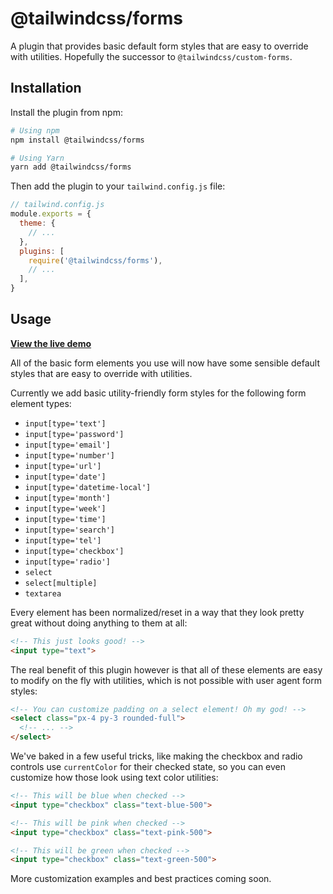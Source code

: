 # @tailwindcss/forms

A plugin that provides basic default form styles that are easy to override with utilities. Hopefully the successor to `@tailwindcss/custom-forms`.

## Installation

Install the plugin from npm:

```sh
# Using npm
npm install @tailwindcss/forms

# Using Yarn
yarn add @tailwindcss/forms
```

Then add the plugin to your `tailwind.config.js` file:

```js
// tailwind.config.js
module.exports = {
  theme: {
    // ...
  },
  plugins: [
    require('@tailwindcss/forms'),
    // ...
  ],
}
```

## Usage

[**View the live demo**](https://tailwindcss-forms.vercel.app/)

All of the basic form elements you use will now have some sensible default styles that are easy to override with utilities.

Currently we add basic utility-friendly form styles for the following form element types:

- `input[type='text']`
- `input[type='password']`
- `input[type='email']`
- `input[type='number']`
- `input[type='url']`
- `input[type='date']`
- `input[type='datetime-local']`
- `input[type='month']`
- `input[type='week']`
- `input[type='time']`
- `input[type='search']`
- `input[type='tel']`
- `input[type='checkbox']`
- `input[type='radio']`
- `select`
- `select[multiple]`
- `textarea`

Every element has been normalized/reset in a way that they look pretty great without doing anything to them at all:

```html
<!-- This just looks good! -->
<input type="text">
```

The real benefit of this plugin however is that all of these elements are easy to modify on the fly with utilities, which is not possible with user agent form styles:

```html
<!-- You can customize padding on a select element! Oh my god! -->
<select class="px-4 py-3 rounded-full">
  <!-- ... -->
</select>
```

We've baked in a few useful tricks, like making the checkbox and radio controls use `currentColor` for their checked state, so you can even customize how those look using text color utilities:

```html
<!-- This will be blue when checked -->
<input type="checkbox" class="text-blue-500">

<!-- This will be pink when checked -->
<input type="checkbox" class="text-pink-500">

<!-- This will be green when checked -->
<input type="checkbox" class="text-green-500">
```

More customization examples and best practices coming soon.
